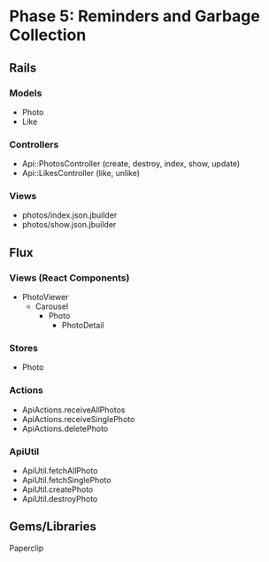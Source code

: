 # Phase 5: Reminders and Garbage Collection

## Rails
### Models
* Photo
* Like

### Controllers
* Api::PhotosController (create, destroy, index, show, update)
* Api::LikesController (like, unlike)

### Views
* photos/index.json.jbuilder
* photos/show.json.jbuilder

## Flux
### Views (React Components)
* PhotoViewer
  - Carousel
    * Photo
      - PhotoDetail

### Stores
* Photo

### Actions
* ApiActions.receiveAllPhotos
* ApiActions.receiveSinglePhoto
* ApiActions.deletePhoto

### ApiUtil
* ApiUtil.fetchAllPhoto
* ApiUtil.fetchSinglePhoto
* ApiUtil.createPhoto
* ApiUtil.destroyPhoto

## Gems/Libraries
Paperclip
